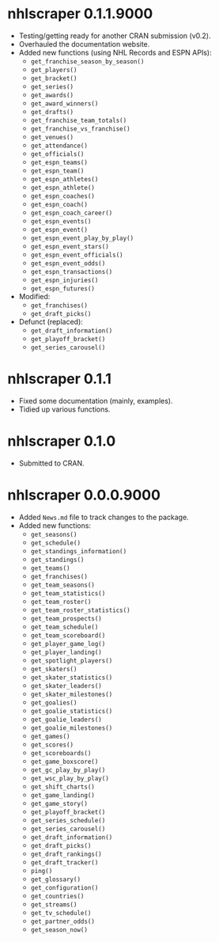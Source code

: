 # nhlscraper 0.1.1.9000

- Testing/getting ready for another CRAN submission (v0.2).
- Overhauled the documentation website.
- Added new functions (using NHL Records and ESPN APIs):
  - `get_franchise_season_by_season()`
  - `get_players()`
  - `get_bracket()`
  - `get_series()`
  - `get_awards()`
  - `get_award_winners()`
  - `get_drafts()`
  - `get_franchise_team_totals()`
  - `get_franchise_vs_franchise()`
  - `get_venues()`
  - `get_attendance()`
  - `get_officials()`
  - `get_espn_teams()`
  - `get_espn_team()`
  - `get_espn_athletes()`
  - `get_espn_athlete()`
  - `get_espn_coaches()`
  - `get_espn_coach()`
  - `get_espn_coach_career()`
  - `get_espn_events()`
  - `get_espn_event()`
  - `get_espn_event_play_by_play()`
  - `get_espn_event_stars()`
  - `get_espn_event_officials()`
  - `get_espn_event_odds()`
  - `get_espn_transactions()`
  - `get_espn_injuries()`
  - `get_espn_futures()`
- Modified:
  - `get_franchises()`
  - `get_draft_picks()`
- Defunct (replaced):
  - `get_draft_information()`
  - `get_playoff_bracket()`
  - `get_series_carousel()`

# nhlscraper 0.1.1

- Fixed some documentation (mainly, examples).
- Tidied up various functions.

# nhlscraper 0.1.0

- Submitted to CRAN.

# nhlscraper 0.0.0.9000

- Added `News.md` file to track changes to the package.
- Added new functions:
  - `get_seasons()`
  - `get_schedule()`
  - `get_standings_information()`
  - `get_standings()`
  - `get_teams()`
  - `get_franchises()`
  - `get_team_seasons()`
  - `get_team_statistics()`
  - `get_team_roster()`
  - `get_team_roster_statistics()`
  - `get_team_prospects()`
  - `get_team_schedule()`
  - `get_team_scoreboard()`
  - `get_player_game_log()`
  - `get_player_landing()`
  - `get_spotlight_players()`
  - `get_skaters()`
  - `get_skater_statistics()`
  - `get_skater_leaders()`
  - `get_skater_milestones()`
  - `get_goalies()`
  - `get_goalie_statistics()`
  - `get_goalie_leaders()`
  - `get_goalie_milestones()`
  - `get_games()`
  - `get_scores()`
  - `get_scoreboards()`
  - `get_game_boxscore()`
  - `get_gc_play_by_play()`
  - `get_wsc_play_by_play()`
  - `get_shift_charts()`
  - `get_game_landing()`
  - `get_game_story()`
  - `get_playoff_bracket()`
  - `get_series_schedule()`
  - `get_series_carousel()`
  - `get_draft_information()`
  - `get_draft_picks()`
  - `get_draft_rankings()`
  - `get_draft_tracker()`
  - `ping()`
  - `get_glossary()`
  - `get_configuration()`
  - `get_countries()`
  - `get_streams()`
  - `get_tv_schedule()`
  - `get_partner_odds()`
  - `get_season_now()`
    
